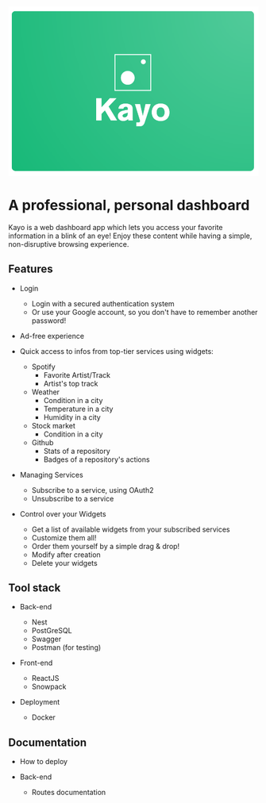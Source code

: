 ![KAYO](assets/banner.png)

# A professional, personal dashboard

Kayo is a web dashboard app which lets you access your favorite information in a blink of an eye! Enjoy these content while having a simple, non-disruptive browsing experience.

## Features

- Login
  - Login with a secured authentication system
  - Or use your Google account, so you don't have to remember another password!

- Ad-free experience

- Quick access to infos from top-tier services using widgets:
  - Spotify
    - Favorite Artist/Track
    - Artist's top track
  - Weather
    - Condition in a city
    - Temperature in a city
    - Humidity in a city
  - Stock market
    - Condition in a city
  - Github
    - Stats of a repository
    - Badges of a repository's actions

- Managing Services
  - Subscribe to a service, using OAuth2
  - Unsubscribe to a service

- Control over your Widgets
  - Get a list of available widgets from your subscribed services
  - Customize them all!
  - Order them yourself by a simple drag & drop!
  - Modify after creation
  - Delete your widgets

## Tool stack

- Back-end
  - Nest
  - PostGreSQL
  - Swagger
  - Postman (for testing)

- Front-end
  - ReactJS
  - Snowpack

- Deployment
  - Docker

## Documentation

- How to deploy

- Back-end
  - Routes documentation
